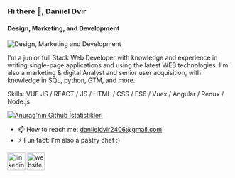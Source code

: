 
### Hi there 👋, Daniiel Dvir
#### Design, Marketing, and Development
![Design, Marketing and Development](https://github.com/daniieldvir/daniieldvir/blob/main/protfolio.png)

I'm a junior full Stack Web Developer with knowledge and experience in writing single-page applications and using the latest WEB technologies.
I'm also a marketing & digital Analyst and senior user acquisition, with knowledge in SQL, python, GTM, and more.

Skills: VUE JS / REACT / JS / HTML / CSS / ES6 / Vuex / Angular / Redux / Node.js

[![Anurag'nın Github İstatistikleri](https://github-readme-stats.vercel.app/api?username=daniieldvir)](https://github.com/anuraghazra/github-readme-stats)


- 📫 How to reach me: daniieldvir2406@gmail.com 
- ⚡ Fun fact: I'm also a pastry chef :) 


[<img src='https://cdn.jsdelivr.net/npm/simple-icons@3.0.1/icons/linkedin.svg' alt='linkedin' height='40'>](https://www.linkedin.com/in/https://www.linkedin.com/in/daniiel-dvir-06154769//)  [<img src='https://cdn.jsdelivr.net/npm/simple-icons@3.0.1/icons/icloud.svg' alt='website' height='40'>](https://daniieldvir.netlify.app/#/)  







